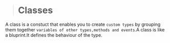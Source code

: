 > # Classes

A class is a constuct that enables you to create `custom types` by grouping them together `variables of other types,methods and events`.A class is like a bluprint.It defines the behaviour of the type.